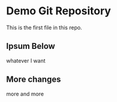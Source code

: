 # Demo Git Repository

This is the first file in this repo.

## Ipsum Below

whatever I want

## More changes

more and more